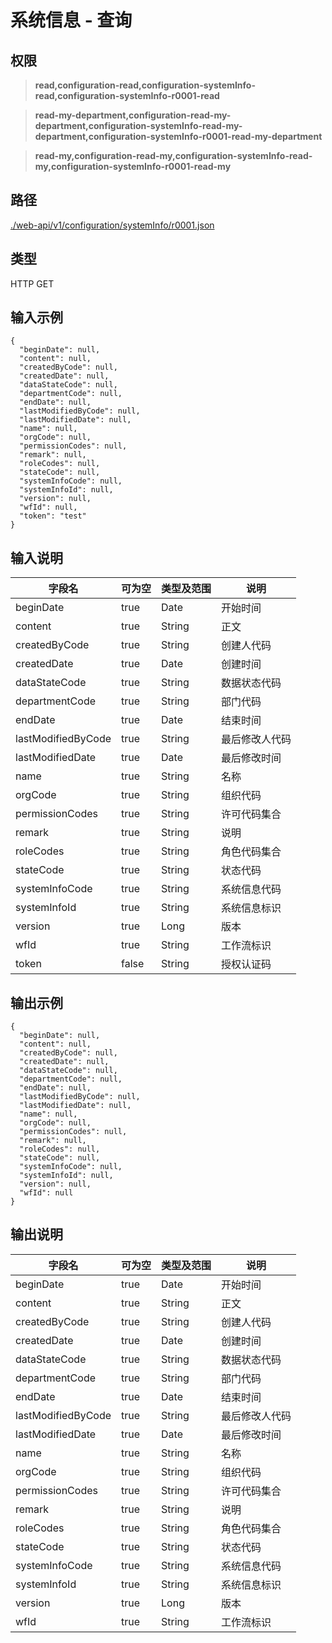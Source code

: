 # 系统信息 - 查询

## 权限

> **read,configuration-read,configuration-systemInfo-read,configuration-systemInfo-r0001-read**

> **read-my-department,configuration-read-my-department,configuration-systemInfo-read-my-department,configuration-systemInfo-r0001-read-my-department**

> **read-my,configuration-read-my,configuration-systemInfo-read-my,configuration-systemInfo-r0001-read-my**

## 路径

[./web-api/v1/configuration/systemInfo/r0001.json](./r0001.json)

## 类型

HTTP GET

## 输入示例

```
{
  "beginDate": null,
  "content": null,
  "createdByCode": null,
  "createdDate": null,
  "dataStateCode": null,
  "departmentCode": null,
  "endDate": null,
  "lastModifiedByCode": null,
  "lastModifiedDate": null,
  "name": null,
  "orgCode": null,
  "permissionCodes": null,
  "remark": null,
  "roleCodes": null,
  "stateCode": null,
  "systemInfoCode": null,
  "systemInfoId": null,
  "version": null,
  "wfId": null,
  "token": "test"
}
```

## 输入说明

字段名|可为空|类型及范围|说明
---|---|---|---
beginDate|true|Date|开始时间
content|true|String|正文
createdByCode|true|String|创建人代码
createdDate|true|Date|创建时间
dataStateCode|true|String|数据状态代码
departmentCode|true|String|部门代码
endDate|true|Date|结束时间
lastModifiedByCode|true|String|最后修改人代码
lastModifiedDate|true|Date|最后修改时间
name|true|String|名称
orgCode|true|String|组织代码
permissionCodes|true|String|许可代码集合
remark|true|String|说明
roleCodes|true|String|角色代码集合
stateCode|true|String|状态代码
systemInfoCode|true|String|系统信息代码
systemInfoId|true|String|系统信息标识
version|true|Long|版本
wfId|true|String|工作流标识
token|false|String|授权认证码

## 输出示例
```
{
  "beginDate": null,
  "content": null,
  "createdByCode": null,
  "createdDate": null,
  "dataStateCode": null,
  "departmentCode": null,
  "endDate": null,
  "lastModifiedByCode": null,
  "lastModifiedDate": null,
  "name": null,
  "orgCode": null,
  "permissionCodes": null,
  "remark": null,
  "roleCodes": null,
  "stateCode": null,
  "systemInfoCode": null,
  "systemInfoId": null,
  "version": null,
  "wfId": null
}
```

## 输出说明

字段名|可为空|类型及范围|说明
---|---|---|---
beginDate|true|Date|开始时间
content|true|String|正文
createdByCode|true|String|创建人代码
createdDate|true|Date|创建时间
dataStateCode|true|String|数据状态代码
departmentCode|true|String|部门代码
endDate|true|Date|结束时间
lastModifiedByCode|true|String|最后修改人代码
lastModifiedDate|true|Date|最后修改时间
name|true|String|名称
orgCode|true|String|组织代码
permissionCodes|true|String|许可代码集合
remark|true|String|说明
roleCodes|true|String|角色代码集合
stateCode|true|String|状态代码
systemInfoCode|true|String|系统信息代码
systemInfoId|true|String|系统信息标识
version|true|Long|版本
wfId|true|String|工作流标识
